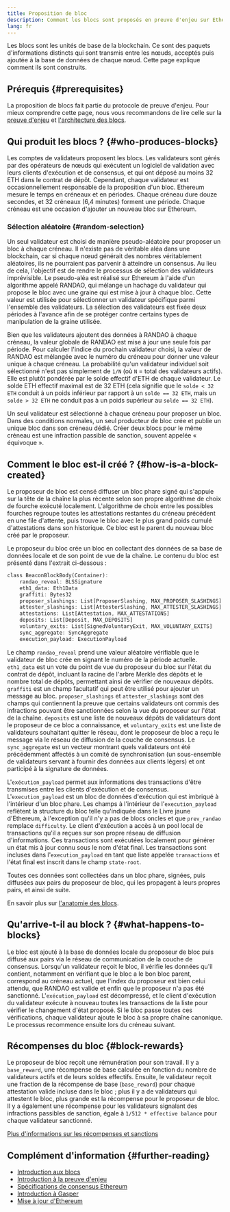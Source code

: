 ```yaml
---
title: Proposition de bloc
description: Comment les blocs sont proposés en preuve d'enjeu sur Ethereum.
lang: fr
---
```


Les blocs sont les unités de base de la blockchain. Ce sont des paquets d'informations distincts qui sont transmis entre les nœuds, acceptés puis ajoutée à la base de données de chaque nœud. Cette page explique comment ils sont construits.

## Prérequis {#prerequisites}

La proposition de blocs fait partie du protocole de preuve d'enjeu. Pour mieux comprendre cette page, nous vous recommandons de lire celle sur la [preuve d'enjeu](/developers/docs/consensus-mechanisms/pos/) et [l'architecture des blocs](/developers/docs/blocks/).

## Qui produit les blocs ? {#who-produces-blocks}

Les comptes de validateurs proposent les blocs. Les validateurs sont gérés par des opérateurs de nœuds qui exécutent un logiciel de validation avec leurs clients d'exécution et de consensus, et qui ont déposé au moins 32 ETH dans le contrat de dépôt. Cependant, chaque validateur est occasionnellement responsable de la proposition d'un bloc. Ethereum mesure le temps en créneaux et en périodes. Chaque créneau dure douze secondes, et 32 créneaux (6,4 minutes) forment une période. Chaque créneau est une occasion d'ajouter un nouveau bloc sur Ethereum.

### Sélection aléatoire {#random-selection}

Un seul validateur est choisi de manière pseudo-aléatoire pour proposer un bloc à chaque créneau. Il n'existe pas de véritable aléa dans une blockchain, car si chaque nœud générait des nombres véritablement aléatoires, ils ne pourraient pas parvenir à atteindre un consensus. Au lieu de cela, l'objectif est de rendre le processus de sélection des validateurs imprévisible. Le pseudo-aléa est réalisé sur Ethereum à l'aide d'un algorithme appelé RANDAO, qui mélange un hachage du validateur qui propose le bloc avec une graine qui est mise à jour à chaque bloc. Cette valeur est utilisée pour sélectionner un validateur spécifique parmi l'ensemble des validateurs. La sélection des validateurs est fixée deux périodes à l'avance afin de se protéger contre certains types de manipulation de la graine utilisée.

Bien que les validateurs ajoutent des données à RANDAO à chaque créneau, la valeur globale de RANDAO est mise à jour une seule fois par période. Pour calculer l'indice du prochain validateur choisi, la valeur de RANDAO est mélangée avec le numéro du créneau pour donner une valeur unique à chaque créneau. La probabilité qu'un validateur individuel soit sélectionné n'est pas simplement de `1/N` (où `N` = total des validateurs actifs). Elle est plutôt pondérée par le solde effectif d'ETH de chaque validateur. Le solde ETH effectif maximal est de 32 ETH (cela signifie que le `solde < 32 ETH` conduit à un poids inférieur par rapport à un `solde == 32 ETH`, mais un `solde > 32 ETH` ne conduit pas à un poids supérieur au `solde == 32 ETH`).

Un seul validateur est sélectionné à chaque créneau pour proposer un bloc. Dans des conditions normales, un seul producteur de bloc crée et publie un unique bloc dans son créneau dédié. Créer deux blocs pour le même créneau est une infraction passible de sanction, souvent appelée « équivoque ».

## Comment le bloc est-il créé ? {#how-is-a-block-created}

Le proposeur de bloc est censé diffuser un bloc phare signé qui s'appuie sur la tête de la chaîne la plus récente selon son propre algorithme de choix de fourche exécuté localement. L'algorithme de choix entre les possibles fourches regroupe toutes les attestations restantes du créneau précédent en une file d'attente, puis trouve le bloc avec le plus grand poids cumulé d'attestations dans son historique. Ce bloc est le parent du nouveau bloc créé par le proposeur.

Le proposeur du bloc crée un bloc en collectant des données de sa base de données locale et de son point de vue de la chaîne. Le contenu du bloc est présenté dans l'extrait ci-dessous :

```rust
class BeaconBlockBody(Container):
    randao_reveal: BLSSignature
    eth1_data: Eth1Data
    graffiti: Bytes32
    proposer_slashings: List[ProposerSlashing, MAX_PROPOSER_SLASHINGS]
    attester_slashings: List[AttesterSlashing, MAX_ATTESTER_SLASHINGS]
    attestations: List[Attestation, MAX_ATTESTATIONS]
    deposits: List[Deposit, MAX_DEPOSITS]
    voluntary_exits: List[SignedVoluntaryExit, MAX_VOLUNTARY_EXITS]
    sync_aggregate: SyncAggregate
    execution_payload: ExecutionPayload
```

Le champ `randao_reveal` prend une valeur aléatoire vérifiable que le validateur de bloc crée en signant le numéro de la période actuelle. `eth1_data` est un vote du point de vue du proposeur du bloc sur l'état du contrat de dépôt, incluant la racine de l'arbre Merkle des dépôts et le nombre total de dépôts, permettant ainsi de vérifier de nouveaux dépôts. `graffiti` est un champ facultatif qui peut être utilisé pour ajouter un message au bloc. `proposer_slashings` et `attester_slashings` sont des champs qui contiennent la preuve que certains validateurs ont commis des infractions pouvant être sanctionnées selon la vue du proposeur sur l'état de la chaîne. `deposits` est une liste de nouveaux dépôts de validateurs dont le proposeur de ce bloc a connaissance, et `voluntary_exits` est une liste de validateurs souhaitant quitter le réseau, dont le proposeur de bloc a reçu le message via le réseau de diffusion de la couche de consensus. Le `sync_aggregate` est un vecteur montrant quels validateurs ont été précédemment affectés à un comité de synchronisation (un sous-ensemble de validateurs servant à fournir des données aux clients légers) et ont participé à la signature de données.

L'`exécution_payload` permet aux informations des transactions d'être transmises entre les clients d'exécution et de consensus. L'`execution_payload` est un bloc de données d'exécution qui est imbriqué à l'intérieur d'un bloc phare. Les champs à l'intérieur de l'`execution_payload` reflètent la structure du bloc telle qu'indiquée dans le Livre jaune d'Ethereum, à l'exception qu'il n'y a pas de blocs oncles et que `prev_randao` remplace `difficulty`. Le client d'exécution a accès à un pool local de transactions qu'il a reçues sur son propre réseau de diffusion d'informations. Ces transactions sont exécutées localement pour générer un état mis à jour connu sous le nom d'état final. Les transactions sont incluses dans l'`execution_payload` en tant que liste appelée `transactions` et l'état final est inscrit dans le champ `state-root`.

Toutes ces données sont collectées dans un bloc phare, signées, puis diffusées aux pairs du proposeur de bloc, qui les propagent à leurs propres pairs, et ainsi de suite.

En savoir plus sur [l'anatomie des blocs](/developers/docs/blocks).

## Qu'arrive-t-il au block ? {#what-happens-to-blocks}

Le bloc est ajouté à la base de données locale du proposeur de bloc puis diffusé aux pairs via le réseau de communication de la couche de consensus. Lorsqu'un validateur reçoit le bloc, il vérifie les données qu'il contient, notamment en vérifiant que le bloc a le bon bloc parent, correspond au créneau actuel, que l'index du proposeur est bien celui attendu, que RANDAO est valide et enfin que le proposeur n'a pas été sanctionné. L'`exécution_payload` est décompressé, et le client d'exécution du validateur exécute à nouveau toutes les transactions de la liste pour vérifier le changement d'état proposé. Si le bloc passe toutes ces vérifications, chaque validateur ajoute le bloc à sa propre chaîne canonique. Le processus recommence ensuite lors du créneau suivant.

## Récompenses du bloc {#block-rewards}

Le proposeur de bloc reçoit une rémunération pour son travail. Il y a `base_reward`, une récompense de base calculée en fonction du nombre de validateurs actifs et de leurs soldes effectifs. Ensuite, le validateur reçoit une fraction de la récompense de base (`base_reward`) pour chaque attestation valide incluse dans le bloc ; plus il y a de validateurs qui attestent le bloc, plus grande est la récompense pour le proposeur de bloc. Il y a également une récompense pour les validateurs signalant des infractions passibles de sanction, égale à `1/512 * effective balance` pour chaque validateur sanctionné.

[Plus d'informations sur les récompenses et sanctions](/developers/docs/consensus-mechanisms/pos/rewards-and-penalties)

## Complément d'information {#further-reading}

- [Introduction aux blocs](/developers/docs/blocks/)
- [Introduction à la preuve d'enjeu](/developers/docs/consensus-mechanisms/pos/)
- [Spécifications de consensus Ethereum](https://github.com/ethereum/consensus-specs)
- [Introduction à Gasper](/developers/docs/consensus-mechanisms/pos/)
- [Mise à jour d'Ethereum](https://eth2book.info/)
